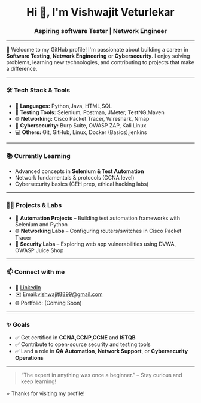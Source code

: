 <h1 align="center">Hi 👋, I'm Vishwajit Veturlekar </h1>
<h3 align="center">Aspiring software Tester | Network Engineer </h3>

---

🌟 Welcome to my GitHub profile! I'm passionate about building a career in **Software Testing**, **Network Engineering** or **Cybersecurity**. I enjoy solving problems, learning new technologies, and contributing to projects that make a difference.

---

### 🛠️ Tech Stack & Tools

- 🔧 **Languages:** Python,Java, HTML,SQL
- 🧪 **Testing Tools:** Selenium, Postman, JMeter, TestNG,Maven
- 🌐 **Networking:** Cisco Packet Tracer, Wireshark, Nmap
- 🔐 **Cybersecurity:** Burp Suite, OWASP ZAP, Kali Linux
- 💻 **Others:** Git, GitHub, Linux, Docker (Basics),jenkins

---

### 📚 Currently Learning

- Advanced concepts in **Selenium & Test Automation**
- Network fundamentals & protocols (CCNA level)
- Cybersecurity basics (CEH prep, ethical hacking labs)

---

### 🧑‍💻 Projects & Labs

- 🧪 **Automation Projects** – Building test automation frameworks with Selenium and Python
- 🌐 **Networking Labs** – Configuring routers/switches in Cisco Packet Tracer
- 🔐 **Security Labs** – Exploring web app vulnerabilities using DVWA, OWASP Juice Shop

---

### 📫 Connect with me

- 💼 [LinkedIn](https://www.linkedin.com/in/your-linkedin/)  
- ✉️ Email:vishwajit8899@gmail.com  
- 🌐 Portfolio: (Coming Soon)

---

### ✨ Goals

- ✅ Get certified in **CCNA,CCNP,CCNE** and **ISTQB**
- ✅ Contribute to open-source security and testing tools
- ✅ Land a role in **QA Automation**, **Network Support**, or **Cybersecurity Operations**

---

> “The expert in anything was once a beginner.” – Stay curious and keep learning!

⭐ Thanks for visiting my profile!
